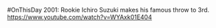 #OnThisDay 2001: Rookie Ichiro Suzuki makes his famous throw to 3rd. https://www.youtube.com/watch?v=WYAxk01E404